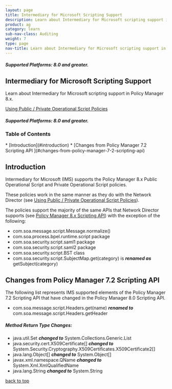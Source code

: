 ```yaml
---
layout: page
title: Intermediary for Microsoft Scripting Support
description: Learn about Intermediary for Microsoft scripting support in Policy Manager 8.x.
product: ag
category: learn
sub-nav-class: Auditing
weight:	7
type: page
nav-title: Learn about Intermediary for Microsoft scripting support in Policy Manager 8.x
---
```


<h5 class="stamp">Supported Platforms: 8.0 and greater.</h5>

## Intermediary for Microsoft Scripting Support
Learn about Intermediary for Microsoft scripting support in Policy Manager 8.x.

<a href="http://docs.akana.com/ag/policies/using_op_script_policies_pm8x.htm" class="button secondary">Using Public / Private Operational Script Policies</a> 

<h5 class="stamp">Supported Platforms: 8.0 and greater.</h5>

### Table of Contents
<div id="toc-marker"></div>
* [Introduction](#introduction)
* [Changes from Policy Manager 7.2 Scripting API ](#changes-from-policy-manager-7-2-scripting-api)


## Introduction
Intermediary for Microsoft (IMS) supports the Policy Manager 8.x Public Operational Script and Private Operational Script policies. 

These policies work in the same manner as they do with the Network Director (see <a href="http://docs.akana.com/ag/policies/using_op_script_policies_pm8x.htm">Using Public / Private Operational Script Policies</a>). 

The policies support the majority of the same APIs that Network Director supports (see <a href="http://docs.akana.com/ag/assets/scriptDocs_pm80/index.html">Policy Manager 8.x Scripting API</a>) with the exception of the following:

* com.soa.message.script.Message.normalize()
* com.soa.process.bpel.runtime.script package
* com.soa.security.script.saml1 package
* com.soa.security.script.saml2 package
* com.soa.security.script.BST class
* com.soa.security.script.SubjectMap.get(category) is ***renamed as*** getSubject(category)

## Changes from Policy Manager 7.2 Scripting API 

The following list represents IMS supported elements of the Policy Manager 7.2 Scripting API that have changed in the Policy Manager 8.0 Scripting API.

* com.soa.message.script.Headers.get(name) ***renamed to*** com.soa.message.script.Headers.getHeader

##### Method Return Type Changes:

* java.util.Set<string> ***changed to*** System.Collections.Generic.List<string>
* java.security.cert.X509Certificate[] ***changed to*** System.Security.Cryptography.X509Certificates.X509Certificate2[]
* java.lang.Object[] ***changed to*** System.Object[]
* javax.xml.namespace.QName ***changed to*** System.Xml.XmlQualifiedName
* java.lang.String ***changed to*** System.String

<a href="#top">back to top</a>